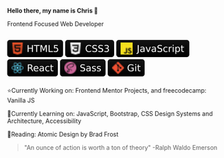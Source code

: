 **Hello there, my name is Chris 🐺**

Frontend Focused Web Developer

![HTML5](webdev-icons/HTML5.svg) ![CSS3](webDev-icons/CSS3.svg) ![JavaScript](webdev-icons/javascript.svg) ![React.JS](webdev-icons/react.svg) ![Sass](webdev-icons/sass.svg) ![GIT](webDev-icons/git.svg)
---

⭐️Currently Working on: Frontend Mentor Projects, and freecodecamp: Vanilla JS

🌱Currently Learning on: JavaScript, Bootstrap, CSS Design Systems and Architecture, Accessibility

📖Reading: Atomic Design by Brad Frost

> "An ounce of action is worth a ton of theory" -Ralph Waldo Emerson
